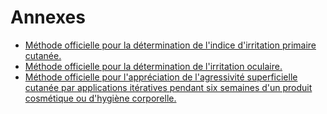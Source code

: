 # Annexes

- [Méthode officielle pour la détermination de l'indice d'irritation primaire cutanée.](methode-officielle-pour-la-determination-de-l-indice-d-irritation-primaire-cutanee)
- [Méthode officielle pour la détermination de l'irritation oculaire.](methode-officielle-pour-la-determination-de-l-irritation-oculaire)
- [Méthode officielle pour l'appréciation de l'agressivité superficielle cutanée par applications itératives pendant six semaines d'un produit cosmétique ou d'hygiène corporelle.](methode-officielle-pour-l-appreciation-de-l-agressivite-superficielle-cutanee-par)
